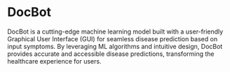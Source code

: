 # DocBot
DocBot is a cutting-edge machine learning model built with a user-friendly Graphical User Interface (GUI) for seamless disease prediction based on input symptoms. By leveraging ML algorithms and intuitive design, DocBot provides accurate and accessible disease predictions, transforming the healthcare experience for users.

